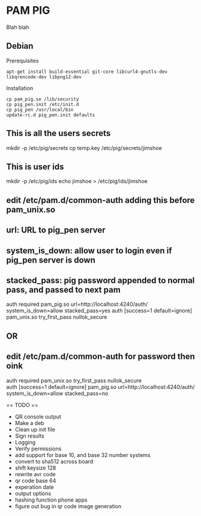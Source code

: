 PAM PIG
================================
Blah blah

Debian
------

Prerequisites

	apt-get install build-essential git-core libcurl4-gnutls-dev libqrencode-dev libpng12-dev

Installation

	cp pam_pig.so /lib/security
	cp pig_pen.init /etc/init.d
	cp pig_pen /usr/local/bin
	update-rc.d pig_pen.init defaults

## This is all the users secrets
mkdir -p /etc/pig/secrets
cp temp.key /etc/pig/secrets/jimshoe

## This is user ids
mkdir -p /etc/pig/ids
echo jimshoe > /etc/pig/ids/jimshoe

## edit /etc/pam.d/common-auth adding this before pam_unix.so
## url: URL to pig_pen server
## system_is_down: allow user to login even if pig_pen server is down
## stacked_pass: pig password appended to normal pass, and passed to next pam
auth       required                        pam_pig.so url=http://localhost:4240/auth/ system_is_down=allow stacked_pass=yes 
auth       [success=1 default=ignore]      pam_unix.so try_first_pass nullok_secure

## OR
## edit /etc/pam.d/common-auth  for password then oink
auth    required        pam_unix.so try_first_pass nullok_secure                                                      
auth    [success=1 default=ignore]     pam_pig.so url=http://localhost:4240/auth/ system_is_down=allow stacked_pass=no



== TODO ==
* QR console output
* Make a deb
* Clean up init file
* Sign results
* Logging
* Verify permissions
* add support for base 10, and base 32 number systems
* convert to sha512 across board
* shift keysize 128
* rewrite avr code
* qr code base 64
* experation date
* output options
* hashing function phone apps
* figure out bug in qr code image generation
